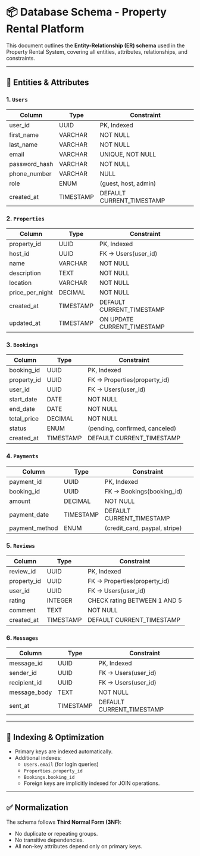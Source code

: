 # 📦 Database Schema - Property Rental Platform

This document outlines the **Entity-Relationship (ER) schema** used in the Property Rental System, covering all entities, attributes, relationships, and constraints.

---

## 🧱 Entities & Attributes

### 1. `Users`
| Column         | Type       | Constraint                  |
|----------------|------------|-----------------------------|
| user_id        | UUID       | PK, Indexed                 |
| first_name     | VARCHAR    | NOT NULL                   |
| last_name      | VARCHAR    | NOT NULL                   |
| email          | VARCHAR    | UNIQUE, NOT NULL           |
| password_hash  | VARCHAR    | NOT NULL                   |
| phone_number   | VARCHAR    | NULL                       |
| role           | ENUM       | (guest, host, admin)       |
| created_at     | TIMESTAMP  | DEFAULT CURRENT_TIMESTAMP  |

### 2. `Properties`
| Column         | Type       | Constraint                          |
|----------------|------------|-------------------------------------|
| property_id    | UUID       | PK, Indexed                         |
| host_id        | UUID       | FK → Users(user_id)                |
| name           | VARCHAR    | NOT NULL                            |
| description    | TEXT       | NOT NULL                            |
| location       | VARCHAR    | NOT NULL                            |
| price_per_night| DECIMAL    | NOT NULL                            |
| created_at     | TIMESTAMP  | DEFAULT CURRENT_TIMESTAMP           |
| updated_at     | TIMESTAMP  | ON UPDATE CURRENT_TIMESTAMP         |

### 3. `Bookings`
| Column       | Type       | Constraint                             |
|--------------|------------|----------------------------------------|
| booking_id   | UUID       | PK, Indexed                            |
| property_id  | UUID       | FK → Properties(property_id)          |
| user_id      | UUID       | FK → Users(user_id)                   |
| start_date   | DATE       | NOT NULL                               |
| end_date     | DATE       | NOT NULL                               |
| total_price  | DECIMAL    | NOT NULL                               |
| status       | ENUM       | (pending, confirmed, canceled)         |
| created_at   | TIMESTAMP  | DEFAULT CURRENT_TIMESTAMP              |

### 4. `Payments`
| Column        | Type       | Constraint                          |
|---------------|------------|-------------------------------------|
| payment_id    | UUID       | PK, Indexed                         |
| booking_id    | UUID       | FK → Bookings(booking_id)          |
| amount        | DECIMAL    | NOT NULL                            |
| payment_date  | TIMESTAMP  | DEFAULT CURRENT_TIMESTAMP           |
| payment_method| ENUM       | (credit_card, paypal, stripe)       |

### 5. `Reviews`
| Column     | Type    | Constraint                                 |
|------------|---------|--------------------------------------------|
| review_id  | UUID    | PK, Indexed                                |
| property_id| UUID    | FK → Properties(property_id)              |
| user_id    | UUID    | FK → Users(user_id)                       |
| rating     | INTEGER | CHECK rating BETWEEN 1 AND 5              |
| comment    | TEXT    | NOT NULL                                  |
| created_at | TIMESTAMP | DEFAULT CURRENT_TIMESTAMP               |

### 6. `Messages`
| Column        | Type     | Constraint                           |
|---------------|----------|--------------------------------------|
| message_id    | UUID     | PK, Indexed                          |
| sender_id     | UUID     | FK → Users(user_id)                 |
| recipient_id  | UUID     | FK → Users(user_id)                 |
| message_body  | TEXT     | NOT NULL                             |
| sent_at       | TIMESTAMP| DEFAULT CURRENT_TIMESTAMP            |

---

## 🧩 Indexing & Optimization

- Primary keys are indexed automatically.
- Additional indexes:
  - `Users.email` (for login queries)
  - `Properties.property_id`
  - `Bookings.booking_id`
  - Foreign keys are implicitly indexed for JOIN operations.

---

## ✅ Normalization

The schema follows **Third Normal Form (3NF)**:
- No duplicate or repeating groups.
- No transitive dependencies.
- All non-key attributes depend only on primary keys.

